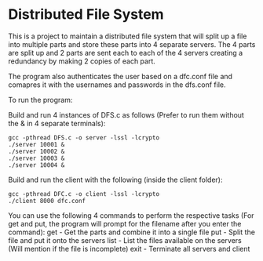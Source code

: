 # Distributed File System

This is a project to maintain a distributed file system that will split up a file into multiple parts and store these parts into 4 separate servers. The 4 parts are split up and 2 parts are sent each to each of the 4 servers creating a redundancy by making 2 copies of each part.

The program also authenticates the user based on a dfc.conf file and comapres it with the usernames and passwords in the dfs.conf file.

To run the program:

Build and run 4 instances of DFS.c as follows (Prefer to run them without the & in 4 separate terminals):

```
gcc -pthread DFS.c -o server -lssl -lcrypto
./server 10001 &
./server 10002 &
./server 10003 &
./server 10004 &
```

Build and run the client with the following (inside the client folder):

```
gcc -pthread DFC.c -o client -lssl -lcrypto
./client 8000 dfc.conf
```

You can use the following 4 commands to perform the respective tasks (For get and put, the program will prompt for the filename after you enter the command):
get - Get the parts and combine it into a single file
put - Split the file and put it onto the servers
list - List the files available on the servers (Will mention if the file is incomplete)
exit - Terminate all servers and client
